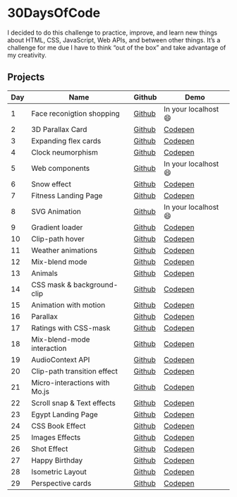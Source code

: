 # 30DaysOfCode

I decided to do this challenge to practice, improve, and learn new things about HTML, CSS, JavaScript, Web APIs, and between other things. It’s a challenge for me due I have to think “out of the box” and take advantage of my creativity.


## Projects

| Day | Name | Github | Demo |
| ------ | ------ | ------ | ------ |
| 1 | Face reconigtion shopping | [Github](https://github.com/henryzarza/30-days-of-code/tree/master/face-recognition-shopping) | In your localhost 😄 |
| 2 | 3D Parallax Card | [Github](https://github.com/henryzarza/30-days-of-code/tree/master/3d-parallax-card) | [Codepen](https://codepen.io/HenryZarza/full/YzqYwRb) |
| 3 | Expanding flex cards | [Github](https://github.com/henryzarza/30-days-of-code/tree/master/expanding-cards) | [Codepen](https://codepen.io/HenryZarza/full/PoPdjJz) |
| 4 | Clock neumorphism | [Github](https://github.com/henryzarza/30-days-of-code/tree/master/clock-neumorphism) | [Codepen](https://codepen.io/HenryZarza/full/mdPXJzE) |
| 5 | Web components | [Github](https://github.com/henryzarza/30-days-of-code/tree/master/web-components) | In your localhost 😄 |
| 6 | Snow effect | [Github](https://github.com/henryzarza/30-days-of-code/tree/master/snow-effect) | [Codepen](https://codepen.io/HenryZarza/full/rNBoNVo) |
| 7 | Fitness Landing Page | [Github](https://github.com/henryzarza/30-days-of-code/tree/master/fitness-landing-page) | [Codepen](https://codepen.io/HenryZarza/full/QWNmRxG) |
| 8 | SVG Animation | [Github](https://github.com/henryzarza/30-days-of-code/tree/master/svg-animation) | In your localhost 😄 |
| 9 | Gradient loader | [Github](https://github.com/henryzarza/30-days-of-code/tree/master/gradient-loader) | [Codepen](https://codepen.io/HenryZarza/full/qBZYLaZ) |
| 10 | Clip-path hover | [Github](https://github.com/henryzarza/30-days-of-code/tree/master/clip-path-hover) | [Codepen](https://codepen.io/HenryZarza/full/OJNEVKV) |
| 11 | Weather animations | [Github](https://github.com/henryzarza/30-days-of-code/tree/master/weather-animations) | [Codepen](https://codepen.io/HenryZarza/full/XWdYPjw) |
| 12 | Mix-blend mode | [Github](https://github.com/henryzarza/30-days-of-code/tree/master/mix-blend-mode) | [Codepen](https://codepen.io/HenryZarza/full/poyZrqG) |
| 13 | Animals | [Github](https://github.com/henryzarza/30-days-of-code/tree/master/animals) | [Codepen](https://codepen.io/HenryZarza/full/MWyqwog) |
| 14 | CSS mask & background-clip | [Github](https://github.com/henryzarza/30-days-of-code/tree/master/scroll-mask) | [Codepen](https://codepen.io/HenryZarza/full/aQrVEG) |
| 15 | Animation with motion | [Github](https://github.com/henryzarza/30-days-of-code/tree/master/animation-with-motion) | [Codepen](https://codepen.io/HenryZarza/full/xxVyEpB) |
| 16 | Parallax | [Github](https://github.com/henryzarza/30-days-of-code/tree/master/parallax) | [Codepen](https://codepen.io/HenryZarza/full/oNxaMwE) |
| 17 | Ratings with CSS-mask | [Github](https://github.com/henryzarza/30-days-of-code/tree/master/ratings) | [Codepen](https://codepen.io/HenryZarza/full/OJJxPXW) |
| 18 | Mix-blend-mode interaction | [Github](https://github.com/henryzarza/30-days-of-code/tree/master/mix-blend-mode-interaction) | [Codepen](https://codepen.io/HenryZarza/full/abNQKRz) |
| 19 | AudioContext API | [Github](https://github.com/henryzarza/30-days-of-code/tree/master/audio-web-api) | [Codepen](https://codepen.io/HenryZarza/full/vYGvWLm) |
| 20 | Clip-path transition effect | [Github](https://github.com/henryzarza/30-days-of-code/tree/master/clip-path-transition-effect) | [Codepen](https://codepen.io/HenryZarza/full/ExKGqBL) |
| 21 | Micro-interactions with Mo.js | [Github](https://github.com/henryzarza/30-days-of-code/tree/master/microinteractions) | [Codepen](https://codepen.io/HenryZarza/full/dyMaQyo) |
| 22 | Scroll snap & Text effects | [Github](https://github.com/henryzarza/30-days-of-code/tree/master/scroll-snapping) | [Codepen](https://codepen.io/HenryZarza/full/WNwmpEq) |
| 23 | Egypt Landing Page | [Github](https://github.com/henryzarza/30-days-of-code/tree/master/egypt-parallax) | [Codepen](https://codepen.io/HenryZarza/full/ExKMdOe) |
| 24 | CSS Book Effect | [Github](https://github.com/henryzarza/30-days-of-code/tree/master/css-book) | [Codepen](https://codepen.io/HenryZarza/full/dyMLoPK) |
| 25 | Images Effects | [Github](https://github.com/henryzarza/30-days-of-code/tree/master/images-effects) | [Codepen](https://codepen.io/HenryZarza/full/bGpJmYN) |
| 26 | Shot Effect | [Github](https://github.com/henryzarza/30-days-of-code/tree/master/shot-effect) | [Codepen](https://codepen.io/HenryZarza/full/mdPYRzE) |
| 27 | Happy Birthday | [Github](https://github.com/henryzarza/30-days-of-code/tree/master/happy-birthday) | [Codepen](https://codepen.io/HenryZarza/full/rNeENNG) |
| 28 | Isometric Layout | [Github](https://github.com/henryzarza/30-days-of-code/tree/master/isometric-layout) | [Codepen](https://codepen.io/HenryZarza/full/abNgqNZ) |
| 29 | Perspective cards | [Github](https://github.com/henryzarza/30-days-of-code/tree/master/perspective-cards) | [Codepen](https://codepen.io/HenryZarza/full/jOqgPBR) |
